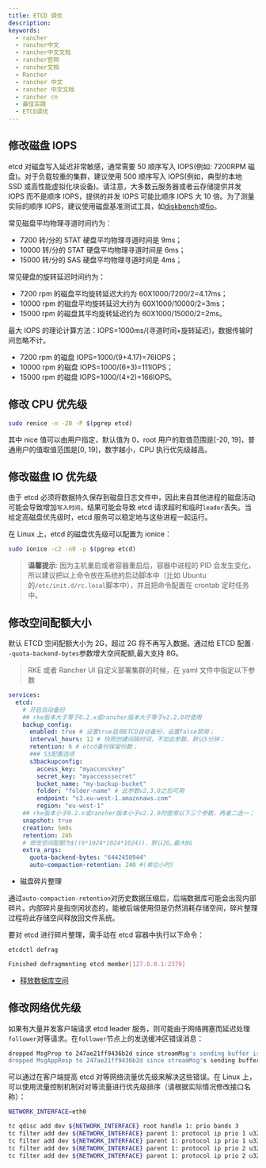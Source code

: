 ```yaml
---
title: ETCD 调优
description:
keywords:
  - rancher
  - rancher中文
  - rancher中文文档
  - rancher官网
  - rancher文档
  - Rancher
  - rancher 中文
  - rancher 中文文档
  - rancher cn
  - 最佳实践
  - ETCD调优
---
```


## 修改磁盘 IOPS

etcd 对磁盘写入延迟非常敏感，通常需要 50 顺序写入 IOPS(例如: 7200RPM 磁盘)。对于负载较重的集群，建议使用 500 顺序写入 IOPS(例如，典型的本地 SSD 或高性能虚拟化块设备)。请注意，大多数云服务器或者云存储提供并发 IOPS 而不是顺序 IOPS，提供的并发 IOPS 可能比顺序 IOPS 大 10 倍。为了测量实际的顺序 IOPS，建议使用磁盘基准测试工具，如[diskbench](https://github.com/ongardie/diskbenchmark)或[fio](https://github.com/axboe/fio)。

常见磁盘平均物理寻道时间约为：

- 7200 转/分的 STAT 硬盘平均物理寻道时间是 9ms；
- 10000 转/分的 STAT 硬盘平均物理寻道时间是 6ms；
- 15000 转/分的 SAS 硬盘平均物理寻道时间是 4ms；

常见硬盘的旋转延迟时间约为：

- 7200 rpm 的磁盘平均旋转延迟大约为 60X1000/7200/2=4.17ms；
- 10000 rpm 的磁盘平均旋转延迟大约为 60X1000/10000/2=3ms；
- 15000 rpm 的磁盘其平均旋转延迟约为 60X1000/15000/2=2ms。

最大 IOPS 的理论计算方法：IOPS=1000ms/(寻道时间+旋转延迟)，数据传输时间忽略不计。

- 7200 rpm 的磁盘 IOPS=1000/(9+4.17)=76IOPS；
- 10000 rpm 的磁盘 IOPS=1000/(6+3)=111IOPS；
- 15000 rpm 的磁盘 IOPS=1000/(4+2)=166IOPS。

## 修改 CPU 优先级

```bash
sudo renice -n -20 -P $(pgrep etcd)
```

其中 nice 值可以由用户指定，默认值为 0，root 用户的取值范围是[-20, 19]，普通用户的值取值范围是[0, 19]，数字越小，CPU 执行优先级越高。

## 修改磁盘 IO 优先级

由于 etcd 必须将数据持久保存到磁盘日志文件中，因此来自其他进程的磁盘活动可能会导致增加`写入时间`，结果可能会导致 etcd 请求超时和临时`leader`丢失。当给定高磁盘优先级时，etcd 服务可以稳定地与这些进程一起运行。

在 Linux 上，etcd 的磁盘优先级可以配置为 ionice：

```bash
sudo ionice -c2 -n0 -p $(pgrep etcd)
```

> **温馨提示**: 因为主机重启或者容器重启后，容器中进程的 PID 会发生变化，所以建议把以上命令放在系统的启动脚本中（比如 Ubuntu 的`/etc/init.d/rc.local`脚本中），并且把命令配置在 crontab 定时任务中。

## 修改空间配额大小

默认 ETCD 空间配额大小为 2G，超过 2G 将不再写入数据。通过给 ETCD 配置`--quota-backend-bytes`参数增大空间配额,最大支持 8G。

> RKE 或者 Rancher UI 自定义部署集群的时候，在 yaml 文件中指定以下参数

```yaml
services:
  etcd:
    # 开启自动备份
    ## rke版本大于等于0.2.x或rancher版本大于等于v2.2.0时使用
    backup_config:
      enabled: true # 设置true启用ETCD自动备份，设置false禁用；
      interval_hours: 12 # 快照创建间隔时间，不加此参数，默认5分钟；
      retention: 6 # etcd备份保留份数；
      ### S3配置选项
      s3backupconfig:
        access_key: "myaccesskey"
        secret_key: "myaccesssecret"
        bucket_name: "my-backup-bucket"
        folder: "folder-name" # 此参数v2.3.0之后可用
        endpoint: "s3.eu-west-1.amazonaws.com"
        region: "eu-west-1"
    ## rke版本小于0.2.x或rancher版本小于v2.2.0时使用以下三个参数，两者二选一；
    snapshot: true
    creation: 5m0s
    retention: 24h
    # 修改空间配额为$((6*1024*1024*1024))，默认2G,最大8G
    extra_args:
      quota-backend-bytes: "6442450944"
      auto-compaction-retention: 240 #(单位小时)
```

- 磁盘碎片整理

通过`auto-compaction-retention`对历史数据压缩后，后端数据库可能会出现内部碎片。内部碎片是指空闲状态的，能被后端使用但是仍然消耗存储空间，碎片整理过程将此存储空间释放回文件系统。

要对 etcd 进行碎片整理，需手动在 etcd 容器中执行以下命令：

```bash
etcdctl defrag

Finished defragmenting etcd member[127.0.0.1:2379]
```

- [释放数据库空间](/docs/rancher2/cluster-admin/etcd-compact/_index)

## 修改网络优先级

如果有大量并发客户端请求 etcd leader 服务，则可能由于网络拥塞而延迟处理`follower`对等请求。在`follower`节点上的发送缓冲区错误消息：

```bash
dropped MsgProp to 247ae21ff9436b2d since streamMsg's sending buffer is full
dropped MsgAppResp to 247ae21ff9436b2d since streamMsg's sending buffer is full
```

可以通过在客户端提高 etcd 对等网络流量优先级来解决这些错误。在 Linux 上，可以使用流量控制机制对对等流量进行优先级排序（请根据实际情况修改接口名称）：

```bash
NETWORK_INTERFACE=eth0

tc qdisc add dev ${NETWORK_INTERFACE} root handle 1: prio bands 3
tc filter add dev ${NETWORK_INTERFACE} parent 1: protocol ip prio 1 u32 match ip sport 2380 0xffff flowid 1:1
tc filter add dev ${NETWORK_INTERFACE} parent 1: protocol ip prio 1 u32 match ip dport 2380 0xffff flowid 1:1
tc filter add dev ${NETWORK_INTERFACE} parent 1: protocol ip prio 2 u32 match ip sport 2739 0xffff flowid 1:1
tc filter add dev ${NETWORK_INTERFACE} parent 1: protocol ip prio 2 u32 match ip dport 2739 0xffff flowid 1:1
```
